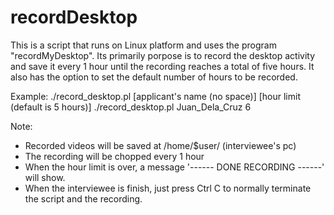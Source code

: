 recordDesktop
=============

This is a script that runs on Linux platform and uses the program "recordMyDesktop". Its primarily porpose is to record the desktop activity and save it every 1 hour until the recording reaches a total of five hours. It also has the option to set the default number of hours to be recorded.

Example:
./record_desktop.pl [applicant's name (no space)] [hour limit (default is 5 hours)]
./record_desktop.pl Juan_Dela_Cruz 6

Note:
* Recorded videos will be saved at /home/$user/ (interviewee's pc)
* The recording will be chopped every 1 hour
* When the hour limit is over, a message '------ DONE RECORDING ------' will show.
* When the interviewee is finish, just press Ctrl C to normally terminate the script and the recording.

